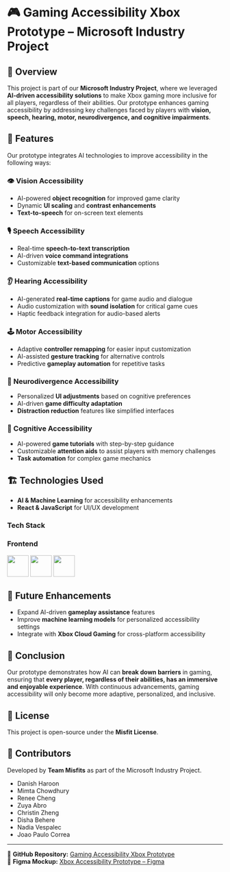 # 🎮 Gaming Accessibility Xbox Prototype – Microsoft Industry Project  

## 📌 Overview  
This project is part of our **Microsoft Industry Project**, where we leveraged **AI-driven accessibility solutions** to make Xbox gaming more inclusive for all players, regardless of their abilities. Our prototype enhances gaming accessibility by addressing key challenges faced by players with **vision, speech, hearing, motor, neurodivergence, and cognitive impairments**.  

## 🚀 Features  
Our prototype integrates AI technologies to improve accessibility in the following ways:  

### 👁️ Vision Accessibility  
- AI-powered **object recognition** for improved game clarity  
- Dynamic **UI scaling** and **contrast enhancements**  
- **Text-to-speech** for on-screen text elements  

### 🎙️ Speech Accessibility  
- Real-time **speech-to-text transcription**  
- AI-driven **voice command integrations**  
- Customizable **text-based communication** options  

### 👂 Hearing Accessibility  
- AI-generated **real-time captions** for game audio and dialogue  
- Audio customization with **sound isolation** for critical game cues  
- Haptic feedback integration for audio-based alerts  

### 🕹️ Motor Accessibility  
- Adaptive **controller remapping** for easier input customization  
- AI-assisted **gesture tracking** for alternative controls  
- Predictive **gameplay automation** for repetitive tasks  

### 🧠 Neurodivergence Accessibility  
- Personalized **UI adjustments** based on cognitive preferences  
- AI-driven **game difficulty adaptation**  
- **Distraction reduction** features like simplified interfaces  

### 🧩 Cognitive Accessibility  
- AI-powered **game tutorials** with step-by-step guidance  
- Customizable **attention aids** to assist players with memory challenges  
- **Task automation** for complex game mechanics  

## 🏗️ Technologies Used  
- **AI & Machine Learning** for accessibility enhancements  
- **React & JavaScript** for UI/UX development

### Tech Stack
### Frontend
<p>
  <img src="https://skillicons.dev/icons?i=react&theme=dark" width="50" height="50"/>
  <img src="https://skillicons.dev/icons?i=javascript&theme=dark" width="50" height="50"/>
  <img src="https://skillicons.dev/icons?i=sass&theme=dark" width="50" height="50"/>
</p>

## 📌 Future Enhancements  
- Expand AI-driven **gameplay assistance** features  
- Improve **machine learning models** for personalized accessibility settings  
- Integrate with **Xbox Cloud Gaming** for cross-platform accessibility  

## 🙌 Conclusion  
Our prototype demonstrates how AI can **break down barriers** in gaming, ensuring that **every player, regardless of their abilities, has an immersive and enjoyable experience**. With continuous advancements, gaming accessibility will only become more adaptive, personalized, and inclusive.  

## 📜 License  
This project is open-source under the **Misfit License**.  

## 🤝 Contributors  
Developed by **Team Misfits** as part of the Microsoft Industry Project.  
- Danish Haroon
- Mimta Chowdhury
- Renee Cheng
- Zuya Abro
- Christin Zheng
- Disha Behere
- Nadia Vespalec
- Joao Paulo Correa

---

🔗 **GitHub Repository:** [Gaming Accessibility Xbox Prototype](https://github.com/DanishMohammedHaroon/gaming-accessibility)  
🔗 **Figma Mockup:** [Xbox Accessibility Prototype – Figma](https://www.figma.com/board/DKpNbpGyssez7eOjwN0LdF/xbox?node-id=0-1&p=f&t=7okQAXwoJDaa7pEv-0)  

